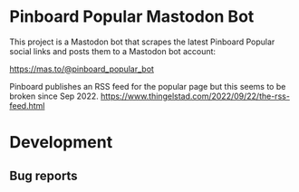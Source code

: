 # Pinboard Popular Mastodon Bot

This project is a Mastodon bot that scrapes the latest Pinboard Popular social links and posts them to a Mastodon bot account:

https://mas.to/@pinboard_popular_bot

Pinboard publishes an RSS feed for the popular page but this seems to be broken since Sep 2022.
https://www.thingelstad.com/2022/09/22/the-rss-feed.html


# Development

## Bug reports
